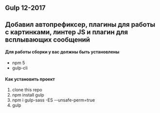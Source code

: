 ## Gulp 12-2017 
## Добавил автопрефиксер, плагины для работы с картинками, линтер JS и плагин для всплывающих сообщений

#### Для работы сборки у вас должны быть установлены
* npm 5
* gulp-cli

#### Как установить проект
1. clone this repo
2. npm install gulp
3. npm i gulp-sass -ES --unsafe-perm=true
4. gulp
